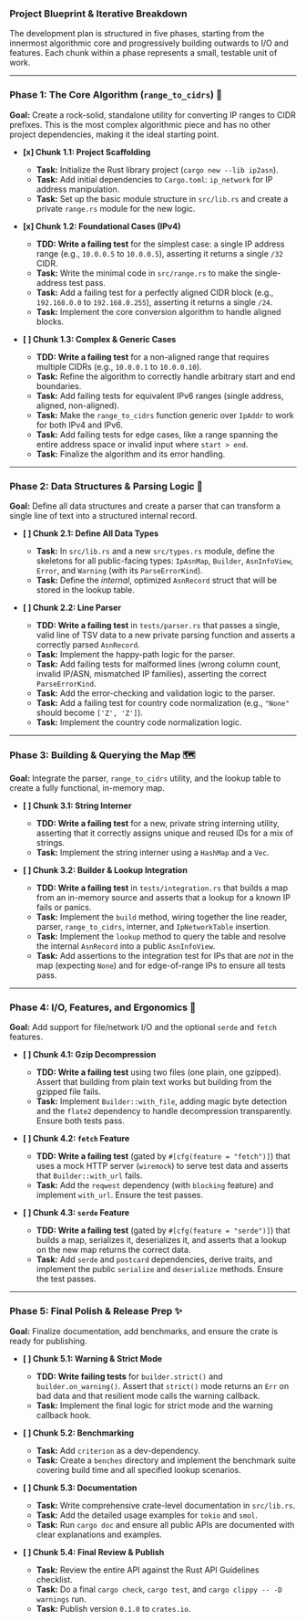 ### Project Blueprint & Iterative Breakdown

The development plan is structured in five phases, starting from the innermost
algorithmic core and progressively building outwards to I/O and features. Each
chunk within a phase represents a small, testable unit of work.

---

### **Phase 1: The Core Algorithm (`range_to_cidrs`)** 🧠

**Goal:** Create a rock-solid, standalone utility for converting IP ranges to CIDR prefixes. This is the most complex algorithmic piece and has no other project dependencies, making it the ideal starting point.

* **[x] Chunk 1.1: Project Scaffolding**
    * **Task:** Initialize the Rust library project (`cargo new --lib ip2asn`).
    * **Task:** Add initial dependencies to `Cargo.toml`: `ip_network` for IP address manipulation.
    * **Task:** Set up the basic module structure in `src/lib.rs` and create a private `range.rs` module for the new logic.

* **[x] Chunk 1.2: Foundational Cases (IPv4)**
    * **TDD: Write a failing test** for the simplest case: a single IP address range (e.g., `10.0.0.5` to `10.0.0.5`), asserting it returns a single `/32` CIDR.
    * **Task:** Write the minimal code in `src/range.rs` to make the single-address test pass.
    * **Task:** Add a failing test for a perfectly aligned CIDR block (e.g., `192.168.0.0` to `192.168.0.255`), asserting it returns a single `/24`.
    * **Task:** Implement the core conversion algorithm to handle aligned blocks.

* **[ ] Chunk 1.3: Complex & Generic Cases**
    * **TDD: Write a failing test** for a non-aligned range that requires multiple CIDRs (e.g., `10.0.0.1` to `10.0.0.10`).
    * **Task:** Refine the algorithm to correctly handle arbitrary start and end boundaries.
    * **Task:** Add failing tests for equivalent IPv6 ranges (single address, aligned, non-aligned).
    * **Task:** Make the `range_to_cidrs` function generic over `IpAddr` to work for both IPv4 and IPv6.
    * **Task:** Add failing tests for edge cases, like a range spanning the entire address space or invalid input where `start > end`.
    * **Task:** Finalize the algorithm and its error handling.

---

### **Phase 2: Data Structures & Parsing Logic** 📝

**Goal:** Define all data structures and create a parser that can transform a single line of text into a structured internal record.

* **[ ] Chunk 2.1: Define All Data Types**
    * **Task:** In `src/lib.rs` and a new `src/types.rs` module, define the skeletons for all public-facing types: `IpAsnMap`, `Builder`, `AsnInfoView`, `Error`, and `Warning` (with its `ParseErrorKind`).
    * **Task:** Define the *internal*, optimized `AsnRecord` struct that will be stored in the lookup table.

* **[ ] Chunk 2.2: Line Parser**
    * **TDD: Write a failing test** in `tests/parser.rs` that passes a single, valid line of TSV data to a new private parsing function and asserts a correctly parsed `AsnRecord`.
    * **Task:** Implement the happy-path logic for the parser.
    * **Task:** Add failing tests for malformed lines (wrong column count, invalid IP/ASN, mismatched IP families), asserting the correct `ParseErrorKind`.
    * **Task:** Add the error-checking and validation logic to the parser.
    * **Task:** Add a failing test for country code normalization (e.g., `"None"` should become `['Z', 'Z']`).
    * **Task:** Implement the country code normalization logic.

---

### **Phase 3: Building & Querying the Map** 🗺️

**Goal:** Integrate the parser, `range_to_cidrs` utility, and the lookup table to create a fully functional, in-memory map.

* **[ ] Chunk 3.1: String Interner**
    * **TDD: Write a failing test** for a new, private string interning utility, asserting that it correctly assigns unique and reused IDs for a mix of strings.
    * **Task:** Implement the string interner using a `HashMap` and a `Vec`.

* **[ ] Chunk 3.2: Builder & Lookup Integration**
    * **TDD: Write a failing test** in `tests/integration.rs` that builds a map from an in-memory source and asserts that a lookup for a known IP fails or panics.
    * **Task:** Implement the `build` method, wiring together the line reader, parser, `range_to_cidrs`, interner, and `IpNetworkTable` insertion.
    * **Task:** Implement the `lookup` method to query the table and resolve the internal `AsnRecord` into a public `AsnInfoView`.
    * **Task:** Add assertions to the integration test for IPs that are *not* in the map (expecting `None`) and for edge-of-range IPs to ensure all tests pass.

---

### **Phase 4: I/O, Features, and Ergonomics** 🔌

**Goal:** Add support for file/network I/O and the optional `serde` and `fetch` features.

* **[ ] Chunk 4.1: Gzip Decompression**
    * **TDD: Write a failing test** using two files (one plain, one gzipped). Assert that building from plain text works but building from the gzipped file fails.
    * **Task:** Implement `Builder::with_file`, adding magic byte detection and the `flate2` dependency to handle decompression transparently. Ensure both tests pass.

* **[ ] Chunk 4.2: `fetch` Feature**
    * **TDD: Write a failing test** (gated by `#[cfg(feature = "fetch")]`) that uses a mock HTTP server (`wiremock`) to serve test data and asserts that `Builder::with_url` fails.
    * **Task:** Add the `reqwest` dependency (with `blocking` feature) and implement `with_url`. Ensure the test passes.

* **[ ] Chunk 4.3: `serde` Feature**
    * **TDD: Write a failing test** (gated by `#[cfg(feature = "serde")]`) that builds a map, serializes it, deserializes it, and asserts that a lookup on the new map returns the correct data.
    * **Task:** Add `serde` and `postcard` dependencies, derive traits, and implement the public `serialize` and `deserialize` methods. Ensure the test passes.

---

### **Phase 5: Final Polish & Release Prep** ✨

**Goal:** Finalize documentation, add benchmarks, and ensure the crate is ready for publishing.

* **[ ] Chunk 5.1: Warning & Strict Mode**
    * **TDD: Write failing tests** for `builder.strict()` and `builder.on_warning()`. Assert that `strict()` mode returns an `Err` on bad data and that resilient mode calls the warning callback.
    * **Task:** Implement the final logic for strict mode and the warning callback hook.

* **[ ] Chunk 5.2: Benchmarking**
    * **Task:** Add `criterion` as a dev-dependency.
    * **Task:** Create a `benches` directory and implement the benchmark suite covering build time and all specified lookup scenarios.

* **[ ] Chunk 5.3: Documentation**
    * **Task:** Write comprehensive crate-level documentation in `src/lib.rs`.
    * **Task:** Add the detailed usage examples for `tokio` and `smol`.
    * **Task:** Run `cargo doc` and ensure all public APIs are documented with clear explanations and examples.

* **[ ] Chunk 5.4: Final Review & Publish**
    * **Task:** Review the entire API against the Rust API Guidelines checklist.
    * **Task:** Do a final `cargo check`, `cargo test`, and `cargo clippy -- -D warnings` run.
    * **Task:** Publish version `0.1.0` to `crates.io`.
